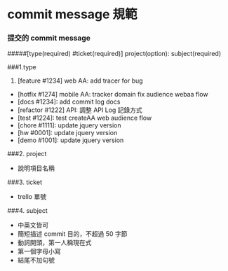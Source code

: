 # commit message 規範

### 提交的 commit message
#####[type(required) #ticket(required)] project(option):  subject(required)

###1.type

1. [feature #1234] web AA: add tracer for bug
- [hotfix #1274] mobile AA: tracker domain fix audience webaa flow
- [docs #1234]: add commit log docs
- [refactor #1222] API: 調整 API Log 記錄方式
- [test #1224]: test createAA web audience flow
- [chore #1111]: update jquery version
- [hw #0001]: update jquery version
- [demo #1001]: update jquery version

###2. project
- 說明項目名稱

###3. ticket
- trello 單號

###4. subject
- 中英文皆可
- 簡短描述 commit 目的，不超過 50 字節 </br>
- 動詞開頭，第一人稱現在式</br>
- 第一個字母小寫</br>
- 結尾不加句號</br>

